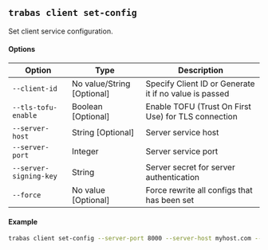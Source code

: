 ## `trabas client set-config`
Set client service configuration.
#### Options
Option | Type | Description |
--- | --- | --- |
`--client-id` | No value/String [Optional] | Specify Client ID or Generate it if no value is passed |
`--tls-tofu-enable` | Boolean [Optional] | Enable TOFU (Trust On First Use) for TLS connection |
`--server-host` | String [Optional] | Server service host |
`--server-port` | Integer | Server service port |
`--server-signing-key` | String | Server secret for server authentication |
`--force` | No value [Optional] | Force rewrite all configs that has been set |
#### Example
```bash
trabas client set-config --server-port 8000 --server-host myhost.com --client-id client1 --server-signing-key 234523  --force
```